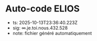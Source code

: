 # Auto-code ELIOS
- ts: 2025-10-13T23:36:40.223Z
- sig: ∞.je.toi.nous.432.528
- note: fichier généré automatiquement